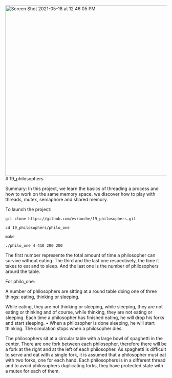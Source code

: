 <img width="533" alt="Screen Shot 2021-05-18 at 12 46 05 PM" src="https://user-images.githubusercontent.com/53702572/118638359-0e422680-b7d7-11eb-8ffd-85cf884b5e4c.png">
# 19_philosophers

Summary: In this project, we learn the basics of threading a process and how to
work on the same memory space. we discover how to play with threads, mutex, semaphore and shared memory.

To launch the project:

```git clone https://github.com/evrouche/19_philosophers.git```

```cd 19_philosophers/philo_one ```

```make```

```./philo_one 4 410 200 200```

The first number represente the total amount of time a philosopher can survive without eating. The third and the last one respectively, the time it takes to eat and to sleep. And the last one is the number of philosophers arourd the table.

For philo_one:

A number of philosophers are sitting at a round table doing one of three things:
eating, thinking or sleeping. 

While eating, they are not thinking or sleeping, while sleeping, they are not eating
or thinking and of course, while thinking, they are not eating or sleeping. Each time a philosopher has finished eating, he will drop his forks and start sleeping. • When a philosopher is done sleeping, he will start thinking. The simulation stops when a philosopher dies.


The philosophers sit at a circular table with a large bowl of spaghetti in the center. There are one fork between each philosopher, therefore there will be a fork at the right and
at the left of each philosopher. As spaghetti is difficult to serve and eat with a single fork, it is assumed that a
philosopher must eat with two forks, one for each hand. Each philosophers is in a different thread and to avoid philosophers duplicating forks, they have protected state with a
mutex for each of them.
